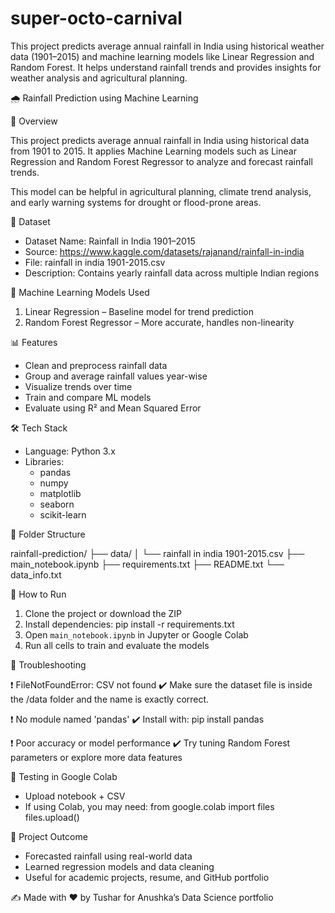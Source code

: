 # super-octo-carnival
This project predicts average annual rainfall in India using historical weather data (1901–2015) and machine learning models like Linear Regression and Random Forest. It helps understand rainfall trends and provides insights for weather analysis and agricultural planning.

🌧️ Rainfall Prediction using Machine Learning

📌 Overview

This project predicts average annual rainfall in India using historical data from 1901 to 2015. It applies Machine Learning models such as Linear Regression and Random Forest Regressor to analyze and forecast rainfall trends.

This model can be helpful in agricultural planning, climate trend analysis, and early warning systems for drought or flood-prone areas.

📁 Dataset

- Dataset Name: Rainfall in India 1901–2015
- Source: https://www.kaggle.com/datasets/rajanand/rainfall-in-india
- File: rainfall in india 1901-2015.csv
- Description: Contains yearly rainfall data across multiple Indian regions

🧠 Machine Learning Models Used

1. Linear Regression – Baseline model for trend prediction
2. Random Forest Regressor – More accurate, handles non-linearity

📊 Features

- Clean and preprocess rainfall data
- Group and average rainfall values year-wise
- Visualize trends over time
- Train and compare ML models
- Evaluate using R² and Mean Squared Error

🛠️ Tech Stack

- Language: Python 3.x
- Libraries:
  - pandas
  - numpy
  - matplotlib
  - seaborn
  - scikit-learn

📂 Folder Structure

rainfall-prediction/
├── data/
│   └── rainfall in india 1901-2015.csv
├── main_notebook.ipynb
├── requirements.txt
├── README.txt
└── data_info.txt

🚀 How to Run

1. Clone the project or download the ZIP
2. Install dependencies:
   pip install -r requirements.txt
3. Open `main_notebook.ipynb` in Jupyter or Google Colab
4. Run all cells to train and evaluate the models

🧯 Troubleshooting

❗ FileNotFoundError: CSV not found
✔️ Make sure the dataset file is inside the /data folder and the name is exactly correct.

❗ No module named 'pandas'
✔️ Install with: pip install pandas

❗ Poor accuracy or model performance
✔️ Try tuning Random Forest parameters or explore more data features

🧪 Testing in Google Colab

- Upload notebook + CSV
- If using Colab, you may need:
  from google.colab import files
  files.upload()

📌 Project Outcome

- Forecasted rainfall using real-world data
- Learned regression models and data cleaning
- Useful for academic projects, resume, and GitHub portfolio

✍️ Made with ❤️ by Tushar for Anushka’s Data Science portfolio

